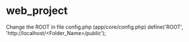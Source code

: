 # web_project
Change the ROOT in file config.php (app/core/config.php)
define('ROOT', 'http://localhost/<Folder_Name>/public');
